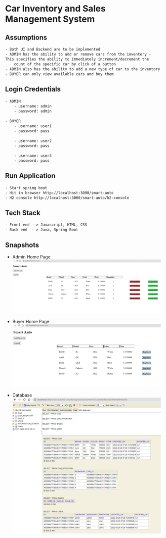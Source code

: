 # Car Inventory and Sales Management System

## Assumptions
    - Both UI and Backend are to be implemented
    - ADMIN has the ability to add or remove cars from the inventory - This specifies the ability to immediately increment/decrement the 
        count of the specific car by click of a button
    - ADMIN also has the ability to add a new type of car to the inventory
    - BUYER can only view available cars and buy them


## Login Credentials
    - ADMIN
        - username: admin 
        - password: admin

    - BUYER
        - username: user1
        - password: pass

        - username: user2
        - password: pass

        - username: user3
        - password: pass


## Run Application
    - Start spring boot
    - Hit in browser http://localhost:3000/smart-auto
    - H2 console http://localhost:3000/smart-auto/h2-console

## Tech Stack
    - Front end --> Javascript, HTML, CSS
    - Back end  --> Java, Spring Boot

## Snapshots

- Admin Home Page
![](src/main/resources/images/admin.png)

- Buyer Home Page   
![](src/main/resources/images/buyer.png)

- Database
![](src/main/resources/images/db.png)